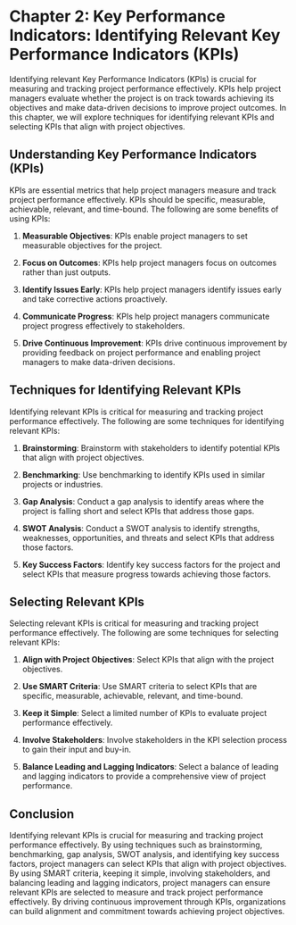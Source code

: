 Chapter 2: Key Performance Indicators: Identifying Relevant Key Performance Indicators (KPIs)
=============================================================================================

Identifying relevant Key Performance Indicators (KPIs) is crucial for measuring and tracking project performance effectively. KPIs help project managers evaluate whether the project is on track towards achieving its objectives and make data-driven decisions to improve project outcomes. In this chapter, we will explore techniques for identifying relevant KPIs and selecting KPIs that align with project objectives.

Understanding Key Performance Indicators (KPIs)
-----------------------------------------------

KPIs are essential metrics that help project managers measure and track project performance effectively. KPIs should be specific, measurable, achievable, relevant, and time-bound. The following are some benefits of using KPIs:

1. **Measurable Objectives**: KPIs enable project managers to set measurable objectives for the project.

2. **Focus on Outcomes**: KPIs help project managers focus on outcomes rather than just outputs.

3. **Identify Issues Early**: KPIs help project managers identify issues early and take corrective actions proactively.

4. **Communicate Progress**: KPIs help project managers communicate project progress effectively to stakeholders.

5. **Drive Continuous Improvement**: KPIs drive continuous improvement by providing feedback on project performance and enabling project managers to make data-driven decisions.

Techniques for Identifying Relevant KPIs
----------------------------------------

Identifying relevant KPIs is critical for measuring and tracking project performance effectively. The following are some techniques for identifying relevant KPIs:

1. **Brainstorming**: Brainstorm with stakeholders to identify potential KPIs that align with project objectives.

2. **Benchmarking**: Use benchmarking to identify KPIs used in similar projects or industries.

3. **Gap Analysis**: Conduct a gap analysis to identify areas where the project is falling short and select KPIs that address those gaps.

4. **SWOT Analysis**: Conduct a SWOT analysis to identify strengths, weaknesses, opportunities, and threats and select KPIs that address those factors.

5. **Key Success Factors**: Identify key success factors for the project and select KPIs that measure progress towards achieving those factors.

Selecting Relevant KPIs
-----------------------

Selecting relevant KPIs is critical for measuring and tracking project performance effectively. The following are some techniques for selecting relevant KPIs:

1. **Align with Project Objectives**: Select KPIs that align with the project objectives.

2. **Use SMART Criteria**: Use SMART criteria to select KPIs that are specific, measurable, achievable, relevant, and time-bound.

3. **Keep it Simple**: Select a limited number of KPIs to evaluate project performance effectively.

4. **Involve Stakeholders**: Involve stakeholders in the KPI selection process to gain their input and buy-in.

5. **Balance Leading and Lagging Indicators**: Select a balance of leading and lagging indicators to provide a comprehensive view of project performance.

Conclusion
----------

Identifying relevant KPIs is crucial for measuring and tracking project performance effectively. By using techniques such as brainstorming, benchmarking, gap analysis, SWOT analysis, and identifying key success factors, project managers can select KPIs that align with project objectives. By using SMART criteria, keeping it simple, involving stakeholders, and balancing leading and lagging indicators, project managers can ensure relevant KPIs are selected to measure and track project performance effectively. By driving continuous improvement through KPIs, organizations can build alignment and commitment towards achieving project objectives.
